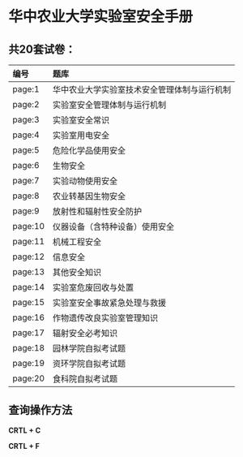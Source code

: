 # 华中农业大学实验室安全手册
## 共20套试卷：
|编号|题库|
|:---|:---|
|page:1|华中农业大学实验室技术安全管理体制与运行机制|
|page:2|实验室安全管理体制与运行机制|
|page:3|实验室安全常识|
|page:4|实验室用电安全| 
|page:5|危险化学品使用安全|  
|page:6|生物安全|
|page:7|实验动物使用安全|  
|page:8|农业转基因生物安全| 
|page:9|放射性和辐射性安全防护| 
|page:10|仪器设备（含特种设备）使用安全|  
|page:11|机械工程安全|
|page:12|信息安全|
|page:13|其他安全知识|
|page:14|实验室危废回收与处置|
|page:15|实验室安全事故紧急处理与救援|
|page:16|作物遗传改良实验室管理知识|
|page:17|辐射安全必考知识|
|page:18|园林学院自拟考试题|
|page:19|资环学院自拟考试题|
|page:20|食科院自拟考试题|
## 查询操作方法
**CRTL + C**

**CRTL + F**
